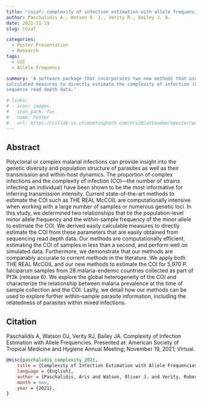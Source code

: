 ```yaml
---
title: "coiaf: complexity of infection estimation with allele frequencies"
author: Paschalidis A., Watson O. J., Verity R., Bailey J. A.
date: 2021-11-19
slug: coiaf

categories:
  - Poster Presentation
  - Research
tags:
  - COI
  - Allele Frequency

summary: 'A software package that incorporates two new methods that use easily
calculated measures to directly estimate the complexity of infection (COI) from
sequence read depth data.'

# links:
# - icon: images
#   icon_pack: fas
#   name: Poster
#   url: https://cslide-us.ctimeetingtech.com/hrs20/attendee/eposter/poster/1433
---
```


## Abstract

Polyclonal or complex malarial infections can provide insight into the genetic
diversity and population structure of parasites as well as their transmission
and within-host dynamics. The proportion of complex infections and the
complexity of infection (COI—the number of strains infecting an individual) have
been shown to be the most informative for inferring transmission intensity.
Current state-of-the-art methods to estimate the COI such as THE REAL McCOIL are
computationally intensive when working with a large number of samples or
numerous genetic loci. In this study, we determined two relationships that tie
the population-level minor allele frequency and the within-sample frequency of
the minor allele to estimate the COI. We derived easily calculable measures to
directly estimate the COI from these parameters that are easily obtained from
sequencing read depth data. Our methods are computationally efficient,
estimating the COI of samples in less than a second, and perform well on
simulated data. Furthermore, we demonstrate that our methods are comparably
accurate to current methods in the literature. We apply both THE REAL McCOIL and
our new methods to estimate the COI for 5,970 P. falciparum samples from 28
malaria-endemic countries collected as part of Pf3k (release 6). We explore the
global heterogeneity of the COI and characterize the relationship between
malaria prevalence at the time of sample collection and the COI. Lastly, we
detail how our methods can be used to explore further within-sample parasite
information, including the relatedness of parasites within mixed infections.

## Citation

Paschalidis A, Watson OJ, Verity RJ, Bailey JA. Complexity of Infection
Estimation with Allele Frequencies. Presented at: American Society of Tropical
Medicine and Hygiene Annual Meeting; November 19, 2021; Virtual.

```bibtex
@misc{paschalidis_complexity_2021,
	title = {Complexity of Infection Estimation with Allele Frequencies},
	language = {English},
	author = {Paschalidis, Aris and Watson, Oliver J. and Verity, Robert J. and Bailey, Jeffrey A.},
	month = nov,
	year = {2021},
}
```
